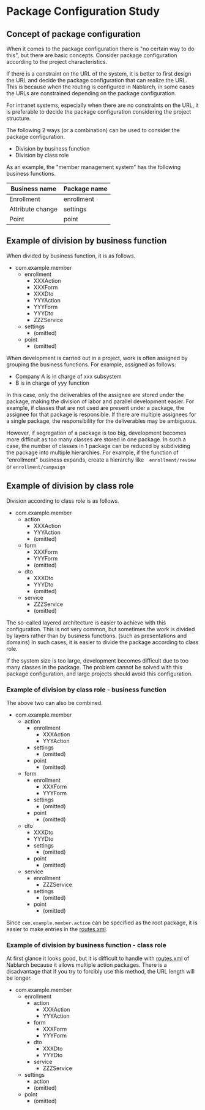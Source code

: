 # Package Configuration Study

## Concept of package configuration

When it comes to the package configuration there is "no certain way to do this", but there are basic concepts.
Consider package configuration according to the project characteristics.

If there is a constraint on the URL of the system, it is better to first design the URL and decide the package configuration that can realize the URL.
This is because when the routing is configured in Nablarch, in some cases the URLs are constrained depending on the package configuration.

For intranet systems, especially when there are no constraints on the URL, it is preferable to decide the package configuration considering the project structure.


The following 2 ways (or a combination) can be used to consider the package configuration.

- Division by business function
- Division by class role


As an example, the "member management system" has the following business functions.

| Business name   | Package name |
|----------|--------------|
| Enrollment     | enrollment       |
| Attribute change | settings       |
| Point | point        |

## Example of division by business function

When divided by business function, it is as follows.

- com.example.member
  - enrollment
    - XXXAction
    - XXXForm
    - XXXDto
    - YYYAction
    - YYYForm
    - YYYDto
    - ZZZService
  - settings
    - (omitted)
  - point
    - (omitted)



When development is carried out in a project, work is often assigned by grouping the business functions. 
For example, assigned as follows:

- Company A is in charge of xxx subsystem
- B is in charge of yyy function

In this case, only the deliverables of the assignee are stored under the package, making the division of labor and parallel development easier. 
For example, if classes that are not used are present under a package, the assignee for that package is responsible. 
If there are multiple assignees for a single package, the responsibility for the deliverables may be ambiguous.

However, if segregation of a package is too big, development becomes more difficult as too many classes are stored in one package.
In such a case, the number of classes in 1 package can be reduced by subdividing the package into multiple hierarchies.
 For example, if the function of "enrollment" business expands, create a hierarchy like　`enrollment/review` or `enrollment/campaign`


## Example of division by class role

Division according to class role is as follows.

- com.example.member
  - action
    - XXXAction
    - YYYAction
    - (omitted)
  - form
    - XXXForm
    - YYYForm
    - (omitted)
  - dto
    - XXXDto
    - YYYDto
    - (omitted)
  - service
    - ZZZService
    - (omitted)

The so-called layered architecture is easier to achieve with this configuration.
This is not very common, but sometimes the work is divided by layers rather than by business functions. 
(such as presentations and domains)
In such cases, it is easier to divide the package according to class role.

If the system size is too large, development becomes difficult due to too many classes in the package. 
The problem cannot be solved with this package configuration, and large projects should avoid this configuration.


### Example of division by class role - business function

The above two can also be combined.


- com.example.member
  - action
    - enrollment
      - XXXAction
      - YYYAction
    - settings
      - (omitted)
    - point
      - (omitted)
  - form
    - enrollment
      - XXXForm
      - YYYForm
    - settings
      - (omitted)
    - point
      - (omitted)
  - dto
      - XXXDto
      - YYYDto
    - settings
      - (omitted)
    - point
      - (omitted)
  - service
    - enrollment
      - ZZZService
    - settings
      - (omitted)
    - point
      - (omitted)

Since `com.example.member.action` can be specified as the root package, it is easier to make entries in the [routes.xml](https://nablarch.github.io/docs/LATEST/doc/application_framework/adaptors/router_adaptor.html).
    

### Example of division by business function - class role

At first glance it looks good, but it is difficult to handle with [routes.xml](https://nablarch.github.io/docs/LATEST/doc/application_framework/adaptors/router_adaptor.html) of Nablarch because it allows multiple action packages. 
There is a disadvantage that if you try to forcibly use this method, the URL length will be longer.

- com.example.member
  - enrollment
    - action
      - XXXAction
      - YYYAction
    - form
      - XXXForm
      - YYYForm
    - dto
      - XXXDto
      - YYYDto
    - service
      - ZZZService
  - settings
    - action
    - (omitted)
  - point
    - (omitted)



